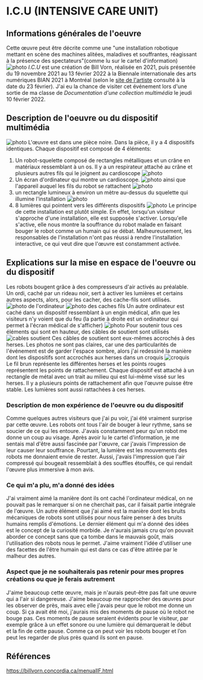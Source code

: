 # I.C.U (INTENSIVE CARE UNIT)

## Informations générales de l'oeuvre
Cette œuvre peut être décrite comme une "une installation robotique mettant en scène des machines alitées, maladives et souffrantes, réagissant à la présence des spectateurs"(comme lu sur le cartel d'information)
![photo](photos/bian_icu_cartel.jpg)
*I.C.U* est une création de Bill Vorn, réalisée en 2021, puis présentée du 19 novembre 2021 au 13 février 2022 à la Biennale internationale des arts numériques BIAN 2021 à Montréal (selon le [site de l'artiste](https://billvorn.concordia.ca/menuallF.html) consulté à la date du 23 février). J'ai eu la chance de visiter cet événement lors d'une sortie de ma classe de *Documentation d'une collection multimédia* le jeudi 10 février 2022.

## Description de l'oeuvre ou du dispositif multimédia
![photo](photos/bian_icu_installation_visiteur.jpg)
L'œuvre est dans une pièce noire. Dans la pièce, il y a 4 dispositifs identiques. Chaque dispositif est composé de 4 éléments: 
1. Un robot-squelette composé de rectangles métalliques et un crâne en matériaux ressemblant à un os. Il y a un respirateur attaché au crâne et plusieurs autres fils qui le joignent au cardioscope ![photo](photos/bian_icu_robot_proche.jpg)
2. Un écran d'ordinateur qui montre un cardioscope. ![photo](photos/bian_icu_ecran_medical.jpg) ainsi que l'appareil auquel les fils du robot se rattachent ![photo](photos/bian_icu_fonctionnement.jpg)
3. un rectangle lumineux à environ un mètre au-dessus du squelette qui illumine l'installation ![photo](photos/bian_icu_robot_lumiere_ecran_medical.jpg)
4. 8 lumières qui pointent vers les différents dispositifs ![photo](photos/bian_icu_installation_lumieres.jpg)
Le principe de cette installation est plutôt simple. En effet, lorsqu'un visiteur s'approche d'une installation, elle est supposée s'activer. Lorsqu'elle s'active, elle nous montre la souffrance du robot malade en faisant bouger le robot comme un humain qui se débat. Malheureusement, les responsables de l'installation n'ont pas réussi à rendre l'installation interactive, ce qui veut dire que l'œuvre est constamment activée.

## Explications sur la mise en espace de l'oeuvre ou du dispositif 
Les robots bougent grâce à des compresseurs d'air activés au préalable. Un ordi, caché par un rideau noir, sert à activer les lumières et certains autres aspects, alors, pour les cacher, des cache-fils sont utilisés. ![photo de l'ordinateur](photos/bian_icu_ordinateur.jpg) ![photo des caches fils](photos/bian_icu_cache_fils.jpg) Un autre ordinateur est caché dans un dispositif ressemblant à un engin médical, afin que les visiteurs n'y voient que du feu (la partie à droite est un ordinateur qui permet à l'écran médical de s'afficher) ![photo](photos/bian_icu_fonctionnement.jpg) Pour soutenir tous ces éléments qui sont en hauteur, des câbles de soutient sont utilisés ![cables soutient](photos/bian_icu_cable_soutient.jpg) Ces câbles de soutient sont eux-mêmes accrochés à des herses. Les photos ne sont pas claires, car une des particularités de l'événement est de garder l'espace sombre, alors j'ai redessiné la manière dont les dispositifs sont accrochés aux herses dans un croquis ![croquis](croquis/bian_icu_croquis.png) Le fil brun représente les différentes herses et les points rouges représentent les points de rattachement. Chaque dispositif est attaché à un rectangle de métal avec un trait au milieu qui est lui-même vissé sur les herses. Il y a plusieurs points de rattachement afin que l'œuvre puisse être stable. Les lumières sont aussi rattachées à ces herses.


### Description de mon expérience de l'oeuvre ou du dispositif
Comme quelques autres visiteurs que j'ai pu voir, j'ai été vraiment surprise par cette œuvre. Les robots ont tous l'air de bouger à leur rythme, sans se soucier de ce qui les entoure. J'avais constamment peur qu'un robot me donne un coup au visage. Après avoir lu le cartel d'information, je me sentais mal d'être aussi fascinée par l'œuvre, car j'avais l'impression de leur causer leur souffrance. Pourtant, la lumière est les mouvements des robots me donnaient envie de rester. Aussi, j'avais l'impression que l'air compressé qui bougeait ressemblait à des souffles étouffés, ce qui rendait l'œuvre plus immersive à mon avis.

### Ce qui m'a plu, m'a donné des idées
J'ai vraiment aimé la manière dont ils ont caché l'ordinateur médical, on ne pouvait pas le remarquer si on ne cherchait pas, car il faisait partie intégrale de l'œuvre. Un autre élément que j'ai aimé est la manière dont les bruits mécaniques de robots sont utilisés pour nous faire penser à des bruits humains remplis d'émotions. Le dernier élément qui m'a donné des idées est le concept de la curiosité morbide. Je n'aurais jamais cru qu'on pouvait aborder ce concept sans que ça tombe dans le mauvais goût, mais l'utilisation des robots nous le permet. J'aime vraiment l'idée d'utiliser une des facettes de l'être humain qui est dans ce cas d'être attirée par le malheur des autres.

### Aspect que je ne souhaiterais pas retenir pour mes propres créations ou que je ferais autrement

J'aime beaucoup cette œuvre, mais je n'aurais peut-être pas fait une œuvre qui a l'air si dangereuse. J'aime beaucoup me rapprocher des œuvres pour les observer de près, mais avec elle j'avais peur que le robot me donne un coup. Si ça avait été moi, j'aurais mis des moments de pause où le robot ne bouge pas. Ces moments de pause seraient évidents pour le visiteur, par exemple grâce à un effet sonore ou une lumière qui démarquerait le début et la fin de cette pause. Comme ça on peut voir les robots bouger et l’on peut les regarder de plus près quand ils sont en pause.

## Références
https://billvorn.concordia.ca/menuallF.html
